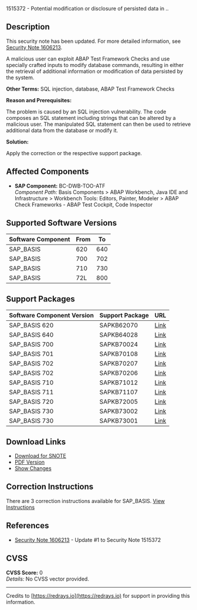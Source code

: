 1515372 - Potential modification or disclosure of persisted data in ..

## Description

This security note has been updated. For more detailed information, see [Security Note 1606213](https://me.sap.com/notes/1606213).

A malicious user can exploit ABAP Test Framework Checks and use specially crafted inputs to modify database commands, resulting in either the retrieval of additional information or modification of data persisted by the system.

**Other Terms:** SQL injection, database, ABAP Test Framework Checks

**Reason and Prerequisites:**

The problem is caused by an SQL injection vulnerability. The code composes an SQL statement including strings that can be altered by a malicious user. The manipulated SQL statement can then be used to retrieve additional data from the database or modify it.

**Solution:**

Apply the correction or the respective support package.

## Affected Components

- **SAP Component:** BC-DWB-TOO-ATF  
  *Component Path:* Basis Components &gt; ABAP Workbench, Java IDE and Infrastructure &gt; Workbench Tools: Editors, Painter, Modeler &gt; ABAP Check Frameworks - ABAP Test Cockpit, Code Inspector

## Supported Software Versions

| Software Component | From | To  |
|--------------------|------|-----|
| SAP_BASIS          | 620  | 640 |
| SAP_BASIS          | 700  | 702 |
| SAP_BASIS          | 710  | 730 |
| SAP_BASIS          | 72L  | 800 |

## Support Packages

| Software Component Version | Support Package | URL                                                                                     |
|----------------------------|-----------------|-----------------------------------------------------------------------------------------|
| SAP_BASIS 620              | SAPKB62070      | [Link](https://me.sap.com/supportpackage/SAPKB62070)                                    |
| SAP_BASIS 640              | SAPKB64028      | [Link](https://me.sap.com/supportpackage/SAPKB64028)                                    |
| SAP_BASIS 700              | SAPKB70024      | [Link](https://me.sap.com/supportpackage/SAPKB70024)                                    |
| SAP_BASIS 701              | SAPKB70108      | [Link](https://me.sap.com/supportpackage/SAPKB70108)                                    |
| SAP_BASIS 702              | SAPKB70207      | [Link](https://me.sap.com/supportpackage/SAPKB70207)                                    |
| SAP_BASIS 702              | SAPKB70206      | [Link](https://me.sap.com/supportpackage/SAPKB70206)                                    |
| SAP_BASIS 710              | SAPKB71012      | [Link](https://me.sap.com/supportpackage/SAPKB71012)                                    |
| SAP_BASIS 711              | SAPKB71107      | [Link](https://me.sap.com/supportpackage/SAPKB71107)                                    |
| SAP_BASIS 720              | SAPKB72005      | [Link](https://me.sap.com/supportpackage/SAPKB72005)                                    |
| SAP_BASIS 730              | SAPKB73002      | [Link](https://me.sap.com/supportpackage/SAPKB73002)                                    |
| SAP_BASIS 730              | SAPKB73001      | [Link](https://me.sap.com/supportpackage/SAPKB73001)                                    |

## Download Links

- [Download for SNOTE](https://notesdownloads.sap.com/note/0040000008983052017)
- [PDF Version](https://userapps.support.sap.com/sap/support/sfm/notes/print/0001515372?language=en-US&token=F144141445CCAEFF638A5C539C34EC01)
- [Show Changes](https://me.sap.com/notesLatestChanges/0001515372/E/diff)

## Correction Instructions

There are 3 correction instructions available for SAP_BASIS. [View Instructions](https://me.sap.com/corrins/0001515372/41)

## References

- [Security Note 1606213](https://me.sap.com/notes/1606213) - Update #1 to Security Note 1515372

## CVSS

**CVSS Score:** 0  
*Details:* No CVSS vector provided.

---

Credits to [https://redrays.io](https://redrays.io) for support in providing this information.